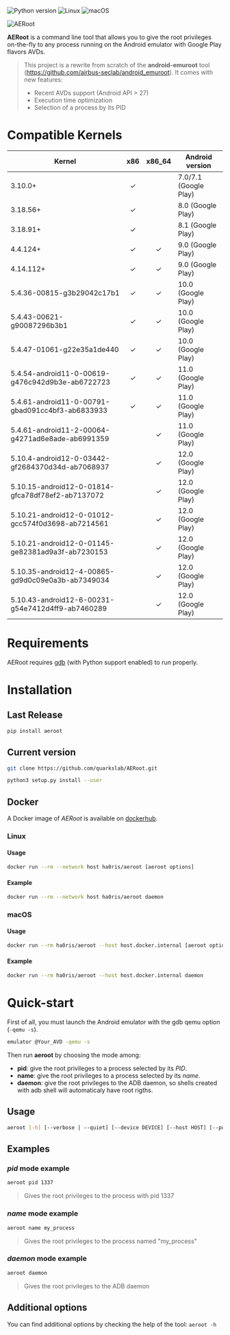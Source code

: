 ![Python version](https://img.shields.io/badge/Python-%E2%89%A53.7-brightgreen?style=flat-square&logo=python "Python 3")
![Linux](https://img.shields.io/badge/Linux-x86__64-brightgreen?style=flat-square&logo=linux "Linux")
![macOS](https://img.shields.io/badge/macOS-x86__64-brightgreen?style=flat-square&logo=apple "macOS")

![AERoot](https://user-images.githubusercontent.com/56136693/121723563-f4021c80-cae6-11eb-84bb-ac6d6dc32665.png "AERoot Logo")

**AERoot** is a command line tool that allows you to give the root privileges on-the-fly to any process running on the Android emulator with Google Play flavors AVDs.
> This project is a rewrite from scratch of the **android-emuroot** tool (https://github.com/airbus-seclab/android_emuroot).
> It comes with new features:
> * Recent AVDs support (Android API > 27)
> * Execution time optimization
> * Selection of a process by its PID

# Compatible Kernels

| Kernel                                            | x86    | x86_64 | Android version       |
|---------------------------------------------------|:------:|:------:|-----------------------|
| 3.10.0+                                           | ✓      |        | 7.0/7.1 (Google Play) |
| 3.18.56+                                          | ✓      |        | 8.0 (Google Play)     |
| 3.18.91+                                          | ✓      |        | 8.1 (Google Play)     |
| 4.4.124+                                          | ✓      | ✓      | 9.0 (Google Play)     |
| 4.14.112+                                         | ✓      | ✓      | 9.0 (Google Play)     |
| 5.4.36-00815-g3b29042c17b1                        | ✓      | ✓      | 10.0 (Google Play)    |
| 5.4.43-00621-g90087296b3b1                        | ✓      | ✓      | 10.0 (Google Play)    |
| 5.4.47-01061-g22e35a1de440                        | ✓      | ✓      | 10.0 (Google Play)    |
| 5.4.54-android11-0-00619-g476c942d9b3e-ab6722723  | ✓      | ✓      | 11.0 (Google Play)    |
| 5.4.61-android11-0-00791-gbad091cc4bf3-ab6833933  | ✓      | ✓      | 11.0 (Google Play)    |
| 5.4.61-android11-2-00064-g4271ad6e8ade-ab6991359  |        | ✓      | 11.0 (Google Play)    |
| 5.10.4-android12-0-03442-gf2684370d34d-ab7068937  |        | ✓      | 12.0 (Google Play)    |
| 5.10.15-android12-0-01814-gfca78df78ef2-ab7137072 |        | ✓      | 12.0 (Google Play)    |
| 5.10.21-android12-0-01012-gcc574f0d3698-ab7214561 |        | ✓      | 12.0 (Google Play)    |
| 5.10.21-android12-0-01145-ge82381ad9a3f-ab7230153 |        | ✓      | 12.0 (Google Play)    |
| 5.10.35-android12-4-00865-gd9d0c09e0a3b-ab7349034 |        | ✓      | 12.0 (Google Play)    |
| 5.10.43-android12-6-00231-g54e7412d4ff9-ab7460289 |        | ✓      | 12.0 (Google Play)    |

# Requirements

AERoot requires [gdb](https://www.gnu.org/software/gdb/) (with Python support enabled) to run properly.

# Installation

## Last Release

```bash
pip install aeroot
```

## Current version

```bash
git clone https://github.com/quarkslab/AERoot.git
```

```bash
python3 setup.py install --user
```

## Docker

A Docker image of *AERoot* is available on [dockerhub](https://hub.docker.com/r/ha0ris/aeroot).

### Linux

#### Usage

```bash
docker run --rm --network host ha0ris/aeroot [aeroot options]
```

#### Example

```bash
docker run --rm --network host ha0ris/aeroot daemon
```

### macOS

#### Usage

```bash
docker run --rm ha0ris/aeroot --host host.docker.internal [aeroot options]
```

#### Example

```bash
docker run --rm ha0ris/aeroot --host host.docker.internal daemon
```

# Quick-start

First of all, you must launch the Android emulator with the gdb qemu option (`-qemu -s`).
```bash
emulator @Your_AVD -qemu -s
```

Then run **aeroot** by choosing the mode among:
* **pid**: give the root privileges to a process selected by its *PID*.
* **name**: give the root privileges to a process selected by its *name*.
* **daemon**: give the root privileges to the ADB daemon, so shells created with adb shell will automaticaly have root rigths.

## Usage

```bash
aeroot [-h] [--verbose | --quiet] [--device DEVICE] [--host HOST] [--port PORT] {name,pid,daemon} ...
```

## Examples

### *pid* mode example

```bash
aeroot pid 1337
```

> Gives the root privileges to the process with pid 1337

### *name* mode example

```bash
aeroot name my_process
```

> Gives the root privileges to the process named "my_process"

### *daemon* mode example

```bash
aeroot daemon
```

> Gives the root privileges to the ADB daemon

## Additional options

You can find additional options by checking the help of the tool: `aeroot -h`
